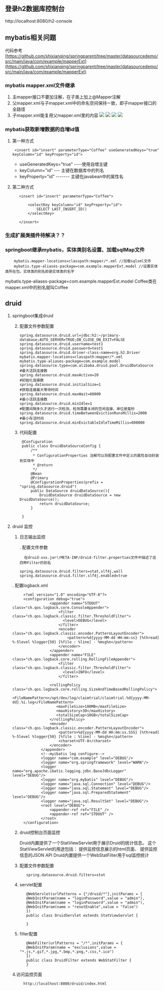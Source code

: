 ## 登录h2数据库控制台
http://localhost:8080/h2-console

## mybatis相关问题
代码参考
[https://github.com/shixianqing/springparent/tree/master/datasourcedemo/src/main/java/com/example/mapperExt](https://github.com/shixianqing/springparent/tree/master/datasourcedemo/src/main/java/com/example/mapperExt)
### mybatis mapper.xml文件继承

1. 主mapper接口不要加注解，在子类上加上@Mapper注解
2. 父mapper.xml与子mapper.xml中的命名空间保持一致，即子mapper接口的全路径
3. 子mapper.xml能复用父mapper.xml里的内容
![](https://i.imgur.com/MsnSnhi.png)
![](https://i.imgur.com/N35Ntc3.png)
![](https://i.imgur.com/dbhNZBD.png)
![](https://i.imgur.com/UL6ahNm.png)

### mybatis获取新增数据的自增id值
1. 第一种方式
    
	    
	    <insert id="insert" parameterType="Coffee" useGeneratedKeys="true" keyColumn="id" keyProperty="id">
	   
	

	- useGeneratedKeys="true" ----使用自增主键
	- keyColumn="id" --- 主键在数据库中的列名
	- keyProperty="id" ------- 主键在javabean中的属性名


	
2. 第二种方式

		  <insert id="insert" parameterType="Coffee">
		  
		      <selectKey keyColumn="id" keyProperty="id">
		          SELECT LAST_INSERT_ID()
		      </selectKey>
       
    	  </insert>
    	  
### 生成扩展类插件待解决？？

### springboot继承mybatis，实体类别名设置、加载sqlMap文件

        mybatis.mapper-locations=classpath:mapper/*.xml //加载sqlxml文件
        mybatis.type-aliases-package=com.example.mapperExt.model //设置实体类所在包，实体类的别名即是实体类的名字
        
  mybatis.type-aliases-package=com.example.mapperExt.model    Coffee类在mapper.xml中的别名就叫Coffee

## druid

1. springboot集成druid

    2. 配置文件参数配置
    
		   spring.datasource.druid.url=jdbc:h2:~/primary-database;AUTO_SERVER=TRUE;DB_CLOSE_ON_EXIT=FALSE
		   spring.datasource.druid.username=test1
		   spring.datasource.druid.password=test1
		   spring.datasource.druid.driver-class-name=org.h2.Driver
		   mybatis.mapper-locations=classpath:mapper/*.xml
		   mybatis.type-aliases-package=com.example.model
		   spring.datasource.type=com.alibaba.druid.pool.DruidDataSource
		   #最大活跃连接数
		   spring.datasource.druid.maxActive=20 
		   #初始化连接数
		   spring.datasource.druid.initialSize=1
		   #获取连接最大等待时间
		   spring.datasource.druid.maxWait=60000
		   #最小活跃连接数
		   spring.datasource.druid.minIdle=1
		   #配置间隔多久才进行一次检测，检测需要关闭的空闲连接，单位是毫秒
		   spring.datasource.druid.timeBetweenEvictionRunsMillis=2000 
		   #最小存活时间
		   spring.datasource.druid.minEvictableIdleTimeMillis=600000 
	   
    2. 代码配置
          
            @Configuration
            public class DruidDataSourceConfig {
                /**
                 * ConfigurationProperties 注解可以将配置文件中定义的属性自动封装到实体中
                 * @return
                 */
                @Bean
                @Primary
                @ConfigurationProperties(prefix = "spring.datasource.druid")
                public DataSource druidDataSource(){
                    DruidDataSource druidDataSource = new DruidDataSource();
                    return druidDataSource;
                }
            
            }
2. druid 监控

     1. 日志输出监控
     
        . 配置文件参数
        
              在druid-xxx.jar!/META-INF/druid-filter.properties文件中描述了这四种Filter的别名

            spring.datasource.druid.filters=stat,slf4j,wall
            spring.datasource.druid.filter.slf4j.enabled=true
	    
	 . 配置logback.xml


            <?xml version="1.0" encoding="UTF-8"?>
            <configuration debug="true">
                        <appender name="STDOUT" class="ch.qos.logback.core.ConsoleAppender">
                            <filter class="ch.qos.logback.classic.filter.ThresholdFilter">   
                              <level>DEBUG</level>
                            </filter>       
                            <encoder class="ch.qos.logback.classic.encoder.PatternLayoutEncoder"> 
                                <pattern>%d{yyyy-MM-dd HH:mm:ss} [%thread] %-5level %logger{50} [%file : %line] - %msg%n</pattern>   
                            </encoder> 
                        </appender>
                        <appender name="FILE"  class="ch.qos.logback.core.rolling.RollingFileAppender"> 
                            <filter class="ch.qos.logback.classic.filter.ThresholdFilter">   
                              <level>INFO</level>
                            </filter>    
                            
                        <rollingPolicy class="ch.qos.logback.core.rolling.SizeAndTimeBasedRollingPolicy">
                           <FileNamePattern>/opt/dev/log/claimtrial/claimtrial.%d{yyyy-MM-dd}.%i.log</FileNamePattern>
                           <maxFileSize>100MB</maxFileSize>    
                           <maxHistory>30</maxHistory>
                           <totalSizeCap>10GB</totalSizeCap>
                        </rollingPolicy>
                        <encoder class="ch.qos.logback.classic.encoder.PatternLayoutEncoder"> 
                            <pattern>%d{yyyy-MM-dd HH:mm:ss.SSS} [%thread] %-5level %logger{50} [%file : %line] - %msg%n</pattern> 
                            <charset>UTF-8</charset>              
                        </encoder> 
                    </appender> 
                    <!--myibatis log configure--> 
                    <logger name="com.example" level="DEBUG"/>
                    <logger name="org.springframework" level="WARN"/>
                    <logger name="org.apache.ibatis.logging.jdbc.BaseJdbcLogger" level="DEBUG"/>
                    <logger name="org.mybatis" level="DEBUG"/>
                    <logger name="java.sql.Connection" level="DEBUG"/>
                    <logger name="java.sql.Statement" level="DEBUG"/>
                    <logger name="java.sql.PreparedStatement" level="DEBUG"/>
                    <logger name="java.sql.ResultSet" level="DEBUG"/>
                    <root level="DEBUG">
                        <appender-ref ref="FILE" />
                        <appender-ref ref="STDOUT" />
                    </root> 
            </configuration>

       
    2. druid控制台页面监控     
      
        Druid内置提供了一个StatViewServlet用于展示Druid的统计信息。 这个StatViewServlet的用途包括： 提供监控信息展示的html页面、 提供监控信息的JSON API
    Druid内置提供一个WebStatFilter用于sql监控统计
    
      1. 配置文件参数配置
	
                spring.datasource.druid.filters=stat

      2. servlet配置
      
                @WebServlet(urlPatterns = {"/druid/*"},initParams = {
                @WebInitParam(name = "loginPassword",value = "admin"),
                @WebInitParam(name = "loginPassword",value = "admin"),
                @WebInitParam(name = "resetEnable",value = "false")
                })
                public class DruidServlet extends StatViewServlet {
                
                }

      3. filter配置
      
                @WebFilter(urlPatterns = "/*",initParams = {
                @WebInitParam(name = "exclusions",value = "*.js,*.gif,*.jpg,*.bmp,*.png,*.css,*.ico")
                })
                public class DruidFilter extends WebStatFilter {
                }
 
      4.访问监控页面
	
            http://localhost:8080/druid/index.html
     
